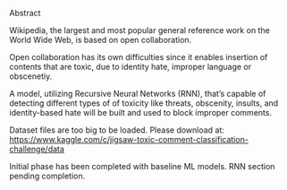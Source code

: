 Abstract

Wikipedia, the largest and most popular general reference work on the World Wide Web, is based on open collaboration.

Open collaboration has its own difficulties since it enables insertion of contents that are toxic, due to identity hate, improper language or obscenetiy.

A model, utilizing Recursive Neural Networks (RNN), that’s capable of detecting different types of of toxicity like threats, obscenity, insults, and identity-based hate will be built and used to block improper comments.

Dataset files are too big to be loaded. Please download at:
https://www.kaggle.com/c/jigsaw-toxic-comment-classification-challenge/data

Initial phase has been completed with baseline ML models. RNN section pending completion.
